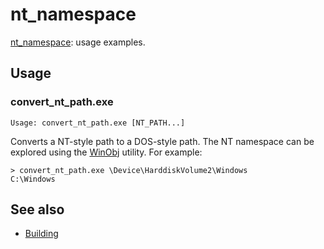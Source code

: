nt_namespace
============

[nt_namespace](../../../../km/src/special/nt_namespace): usage examples.

Usage
-----

### convert_nt_path.exe

    Usage: convert_nt_path.exe [NT_PATH...]

Converts a NT-style path to a DOS-style path.
The NT namespace can be explored using the [WinObj] utility.
For example:

    > convert_nt_path.exe \Device\HarddiskVolume2\Windows
    C:\Windows

[WinObj]: https://technet.microsoft.com/en-us/library/bb896657.aspx

See also
--------

* [Building](../../../README.md#building)
